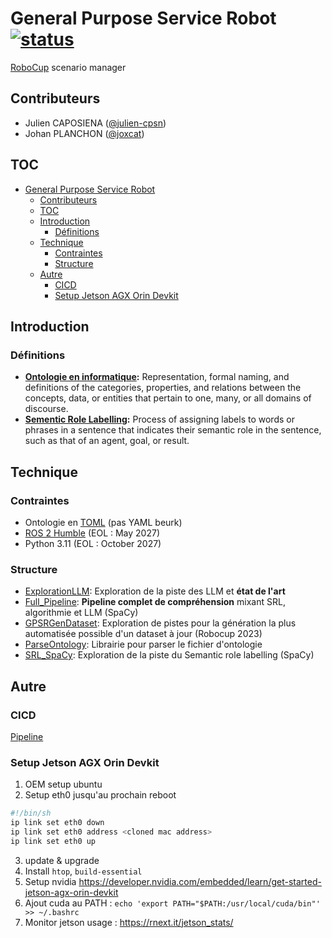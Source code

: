 # General Purpose Service Robot [![status](https://cicd.planchon.dev/api/v1/teams/main/pipelines/cpe.robot-project-mirror/badge)](https://cicd.planchon.dev/teams/main/pipelines/cpe.robot-project-mirror)

[RoboCup](https://robocup.org/) scenario manager

## Contributeurs

- Julien CAPOSIENA ([@julien-cpsn](https://github.com/Julien-cpsn))
- Johan PLANCHON ([@joxcat](https://github.com/joxcat))

## TOC
- [General Purpose Service Robot ](#general-purpose-service-robot-)
  - [Contributeurs](#contributeurs)
  - [TOC](#toc)
  - [Introduction](#introduction)
    - [Définitions](#définitions)
  - [Technique](#technique)
    - [Contraintes](#contraintes)
    - [Structure](#structure)
  - [Autre](#autre)
    - [CICD](#cicd)
    - [Setup Jetson AGX Orin Devkit](#setup-jetson-agx-orin-devkit)


## Introduction

### Définitions

- **[Ontologie en informatique](https://en.wikipedia.org/wiki/Ontology_(information_science)):** Representation, formal naming, and definitions of the categories, properties, and relations between the concepts, data, or entities that pertain to one, many, or all domains of discourse.
- **[Sementic Role Labelling](https://en.wikipedia.org/wiki/Semantic_role_labeling):** Process of assigning labels to words or phrases in a sentence that indicates their semantic role in the sentence, such as that of an agent, goal, or result.

## Technique

### Contraintes

- Ontologie en [TOML](https://en.wikipedia.org/wiki/TOML) (pas YAML beurk)
- [ROS 2 Humble](https://docs.ros.org/en/humble/index.html) (EOL : May 2027)
- Python 3.11 (EOL : October 2027)

### Structure

- [ExplorationLLM](./ExplorationLLM/README.md): Exploration de la piste des LLM et **état de l'art**
- [Full_Pipeline](./Full_Pipeline/README.md): **Pipeline complet de compréhension** mixant SRL, algorithmie et LLM (SpaCy)
- [GPSRGenDataset](./GPSRGenDataset/README.md): Exploration de pistes pour la génération la plus automatisée possible d'un dataset à jour (Robocup 2023)
- [ParseOntology](./ParseOntology/README.md): Librairie pour parser le fichier d'ontologie
- [SRL_SpaCy](./SRL_SpaCy/README.md): Exploration de la piste du Semantic role labelling (SpaCy)

## Autre

### CICD

[Pipeline](https://cicd.planchon.dev/teams/main/pipelines/cpe.robot-project-mirror)

### Setup Jetson AGX Orin Devkit
1. OEM setup ubuntu
2. Setup eth0 jusqu'au prochain reboot
```sh
#!/bin/sh
ip link set eth0 down
ip link set eth0 address <cloned mac address>
ip link set eth0 up 
```
3. update & upgrade
4. Install `htop`, `build-essential`
5. Setup nvidia https://developer.nvidia.com/embedded/learn/get-started-jetson-agx-orin-devkit
6. Ajout cuda au PATH : `echo 'export PATH="$PATH:/usr/local/cuda/bin"' >> ~/.bashrc`
7. Monitor jetson usage : https://rnext.it/jetson_stats/
